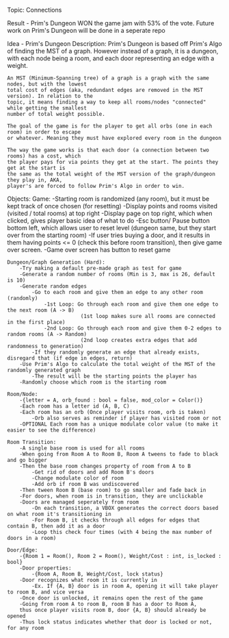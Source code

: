 Topic: Connections

Result - Prim's Dungeon WON the game jam with 53% of the vote.
Future work on Prim's Dungeon will be done in a seperate repo

Idea - Prim's Dungeon
Description: 
	Prim's Dungeon is based off Prim's Algo of finding the MST of a graph. However instead of
	a graph, it is a dungeon, with each node being a room, and each door representing an edge with
	a weight. 
	
	An MST (Minimum-Spanning tree) of a graph is a graph with the same nodes, but with the lowest
	total cost of edges (aka, redundant edges are removed in the MST version). In relation to the
	topic, it means finding a way to keep all rooms/nodes "connected" while getting the smallest
	number of total weight possible.
	
	The goal of the game is for the player to get all orbs (one in each room) in order to escape
	or whatever. Meaning they must have explored every room in the dungeon
	
	The way the game works is that each door (a connection between two rooms) has a cost, which
	the player pays for via points they get at the start. The points they get at the start is
	the same as the total weight of the MST version of the graph/dungeon they play in, AKA,
	player's are forced to follow Prim's Algo in order to win.
	
Objects:
	Game:
		-Starting room is randomized (any room), but it must be kept track of once chosen (for resetting)
		-Display points and rooms visited (visited / total rooms) at top right
		-Display page on top right, which when clicked, gives player basic idea of what to do
		-Esc button/ Pause button bottom left, which allows user to reset level 
		(dungeon same, but they start over from the starting room)
		-If user tries buying a door, and it results 
		in them having points <= 0 (check this before room transition),
		then give game over screen.
		-Game over screen has button to reset game 
		
	Dungeon/Graph Generation (Hard):
		-Try making a default pre-made graph as test for game
		-Generate a random number of rooms (Min is 3, max is 26, default is 10)
		-Generate random edges
			-Go to each room and give them an edge to any other room (randomly)
				-1st Loop: Go through each room and give them one edge to the next room (A -> B)
							(1st loop makes sure all rooms are connected in the first place)
				-2nd Loop: Go through each room and give them 0-2 edges to random rooms (A -> Random)
							(2nd loop creates extra edges that add randomness to generation)
			-If they randomly generate an edge that already exists, disregard that (if edge in edges, return)
		-Use Prim's Algo to calculate the total weight of the MST of the randomly generated graph
			-The result will be the starting points the player has
		-Randomly choose which room is the starting room
			
	Room/Node: 
		-{letter = A, orb_found : bool = false, mod_color = Color()}
		-Each room has a letter id (A, B, C)
		-Each room has an orb (Once player visits room, orb is taken)
			-Orb also serves as reminder if player has visited room or not
		-OPTIONAL Each room has a unique modulate color value (to make it easier to see the difference)
	
	Room Transition:
		-A single base room is used for all rooms
		-When going from Room A to Room B, Room A tweens to fade to black and go bigger
		-Then the base room changes property of room from A to B
			-Get rid of doors and add Room B's doors
			-Change modulate color of room
			-Add orb if room B was undiscovered
		-Then tween Room B (base room) to go smaller and fade back in
		-For doors, when room is in transition, they are unclickable
		-Doors are managed seperately from room
			-On each transition, a VBOX generates the correct doors based on what room it's transitioning in
			-For Room B, it checks through all edges for edges that contain B, then add it as a door
			-Loop this check four times (with 4 being the max number of doors in a room)
		
	Door/Edge:
		-{Room 1 = Room(), Room 2 = Room(), Weight/Cost : int, is_locked : bool}
		-Door properties:
			-{Room A, Room B, Weight/Cost, lock status}
		-Door recognizes what room it is currently in
			-Ex. If {A, B} door is in room A, opening it will take player to room B, and vice versa
		-Once door is unlocked, it remains open the rest of the game
		-Going from room A to room B, room B has a door to Room A, 
		thus once player visits room B, door {A, B} should already be opened
		-Thus lock status indicates whether that door is locked or not, for any room
		
